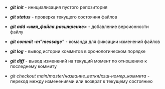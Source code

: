 * ***git init*** - инициализация пустого репозитория


* ***git status*** - проверка текущего состояния файлов


* ***git add <имя_файла.расширение>*** - добавление версионности файлу

* ***git commit -m"message"*** - команда для фиксации изменений файлов

* ***git log*** - вывод истории коммитов в хронологическом порядке

* ***git diff*** - вывод изменений на текущий момент по отношению к последнему коммиту

* *git checkout main/master/название_ветки/хэш-номер_коммита* - переход между изменениями или возврат к текущему состоянию